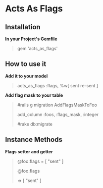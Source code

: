 Acts As Flags
===============

Installation
---------------
**In your Project's Gemfile**
> gem 'acts_as_flags'

How to use it
---------------
**Add it to your model**
> acts_as_flags :flags, %w[ sent re-sent ]

**Add flag mask to your table**
> #rails g migration AddFlagsMaskToFoo
>
> add_column :foos, :flags_mask, :integer
>
> #rake db:migrate

Instance Methods
----------------

**Flags setter and getter**

> @foo.flags = [ "sent" ]
>
> @foo.flags
>
> => [ "sent" ]




